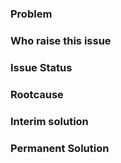 ### Problem


### Who raise this issue


### Issue Status


### Rootcause


### Interim solution


### Permanent Solution


